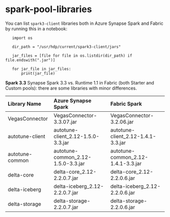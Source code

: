 # spark-pool-libraries

You can list `spark3-client` libraries both in Azure Synapse Spark and Fabric by running this in a notebook:

 ```console
    import os

    dir_path = "/usr/hdp/current/spark3-client/jars"

    jar_files = [file for file in os.listdir(dir_path) if file.endswith(".jar")]

    for jar_file in jar_files:
        print(jar_file)
```

**Spark 3.3**
Synapse Spark 3.3 vs. Runtime 1.1 in Fabric (both Starter and Custom pools): there are some libraries with minor differences.

| Library Name      | Azure Synapse Spark                | Fabric Spark                       |
|:------------------|:-----------------------------------|:-----------------------------------|
| VegasConnector    | VegasConnector-3.3.07.jar          | VegasConnector-3.2.06.jar          |
| autotune-client   | autotune-client_2.12-1.5.0-3.3.jar | autotune-client_2.12-1.4.1-3.3.jar |
| autotune-common   | autotune-common_2.12-1.5.0-3.3.jar | autotune-common_2.12-1.4.1-3.3.jar |
| delta-core        | delta-core_2.12-2.2.0.7.jar        | delta-core_2.12-2.2.0.6.jar        |
| delta-iceberg     | delta-iceberg_2.12-2.2.0.7.jar     | delta-iceberg_2.12-2.2.0.6.jar     |
| delta-storage     | delta-storage-2.2.0.7.jar          | delta-storage-2.2.0.6.jar          |